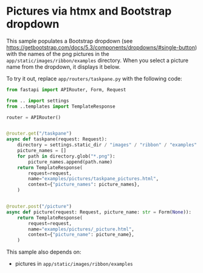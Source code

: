# Pictures via htmx and Bootstrap dropdown

This sample populates a Bootstrap dropdown (see https://getbootstrap.com/docs/5.3/components/dropdowns/#single-button) with the names of the png pictures in the `app/static/images/ribbon/examples` directory.
When you select a picture name from the dropdown, it displays it below.

To try it out, replace `app/routers/taskpane.py` with the following code:

```python
from fastapi import APIRouter, Form, Request

from .. import settings
from ..templates import TemplateResponse

router = APIRouter()


@router.get("/taskpane")
async def taskpane(request: Request):
    directory = settings.static_dir / "images" / "ribbon" / "examples"
    picture_names = []
    for path in directory.glob("*.png"):
        picture_names.append(path.name)
    return TemplateResponse(
        request=request,
        name="examples/pictures/taskpane_pictures.html",
        context={"picture_names": picture_names},
    )


@router.post("/picture")
async def picture(request: Request, picture_name: str = Form(None)):
    return TemplateResponse(
        request=request,
        name="examples/pictures/_picture.html",
        context={"picture_name": picture_name},
    )
```

This sample also depends on:

- pictures in `app/static/images/ribbon/examples`
